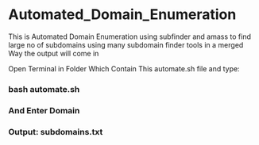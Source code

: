 # Automated_Domain_Enumeration
This is Automated Domain Enumeration using subfinder and amass to find large no of subdomains using many subdomain finder tools in a merged Way the output will come in

Open Terminal in Folder Which Contain This automate.sh file and type:

### bash automate.sh

### And Enter Domain


### Output: subdomains.txt

